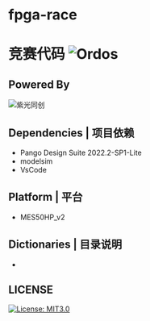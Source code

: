 # fpga-race

# 竞赛代码 ![Ordos](https://img.shields.io/badge/FPGA竞赛-Ordos-aqua.svg)


## Powered By
![紫光同创](https://www.pangomicro.com/common/images/zgtclogo.png)


## Dependencies | 项目依赖
- Pango Design Suite 2022.2-SP1-Lite
- modelsim
- VsCode

## Platform | 平台
- MES50HP_v2

## Dictionaries | 目录说明
-


## LICENSE
[![License: MIT3.0](https://img.shields.io/badge/License-MIT3.0-yellow.svg)](LICENSE.txt)

